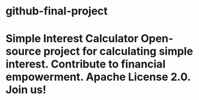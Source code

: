 # github-final-project
# Simple Interest Calculator  Open-source project for calculating simple interest. Contribute to financial empowerment. Apache License 2.0. Join us!

